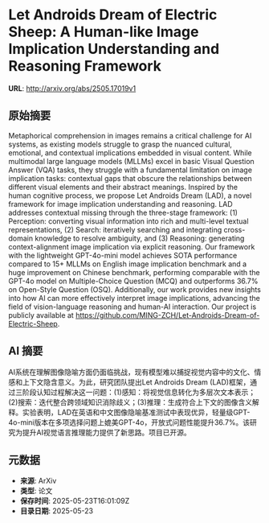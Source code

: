 # Let Androids Dream of Electric Sheep: A Human-like Image Implication Understanding and Reasoning Framework

**URL**: http://arxiv.org/abs/2505.17019v1

## 原始摘要

Metaphorical comprehension in images remains a critical challenge for AI
systems, as existing models struggle to grasp the nuanced cultural, emotional,
and contextual implications embedded in visual content. While multimodal large
language models (MLLMs) excel in basic Visual Question Answer (VQA) tasks, they
struggle with a fundamental limitation on image implication tasks: contextual
gaps that obscure the relationships between different visual elements and their
abstract meanings. Inspired by the human cognitive process, we propose Let
Androids Dream (LAD), a novel framework for image implication understanding and
reasoning. LAD addresses contextual missing through the three-stage framework:
(1) Perception: converting visual information into rich and multi-level textual
representations, (2) Search: iteratively searching and integrating cross-domain
knowledge to resolve ambiguity, and (3) Reasoning: generating context-alignment
image implication via explicit reasoning. Our framework with the lightweight
GPT-4o-mini model achieves SOTA performance compared to 15+ MLLMs on English
image implication benchmark and a huge improvement on Chinese benchmark,
performing comparable with the GPT-4o model on Multiple-Choice Question (MCQ)
and outperforms 36.7% on Open-Style Question (OSQ). Additionally, our work
provides new insights into how AI can more effectively interpret image
implications, advancing the field of vision-language reasoning and human-AI
interaction. Our project is publicly available at
https://github.com/MING-ZCH/Let-Androids-Dream-of-Electric-Sheep.


## AI 摘要

AI系统在理解图像隐喻方面仍面临挑战，现有模型难以捕捉视觉内容中的文化、情感和上下文隐含意义。为此，研究团队提出Let Androids Dream (LAD)框架，通过三阶段认知过程解决这一问题：(1)感知：将视觉信息转化为多层次文本表示；(2)搜索：迭代整合跨领域知识消除歧义；(3)推理：生成符合上下文的图像含义解释。实验表明，LAD在英语和中文图像隐喻基准测试中表现优异，轻量级GPT-4o-mini版本在多项选择问题上媲美GPT-4o，开放式问题性能提升36.7%。该研究为提升AI视觉语言推理能力提供了新思路。项目已开源。

## 元数据

- **来源**: ArXiv
- **类型**: 论文
- **保存时间**: 2025-05-23T16:01:09Z
- **目录日期**: 2025-05-23
